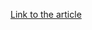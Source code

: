 [Link to the article](https://cybersecuritynews.com/microsoft-active-directory-certificate-services-vulnerability/)
